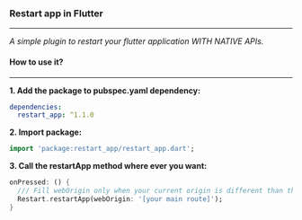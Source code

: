 ### Restart app in Flutter

---

*A simple plugin to restart your flutter application WITH NATIVE APIs.*

#### How to use it?

---
**1.  Add the package to pubspec.yaml dependency:**

```yaml
dependencies:
  restart_app: ^1.1.0
```

**2. Import package:**

```dart
import 'package:restart_app/restart_app.dart';
```

**3. Call the restartApp method where ever you want:**

```dart
onPressed: () {
  /// Fill webOrigin only when your current origin is different than the app's origin
  Restart.restartApp(webOrigin: '[your main route]');
}
```
